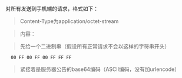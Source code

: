 对所有发送到手机端的请求，格式如下：

> Content-Type为application/octet-stream

> 内容：

> 先给一个二进制串（假设所有正常请求不会以这样的字符串开头）
```
  00 FF 00 FF 00 FF FF FF
```
> 紧接着是服务器公告的base64编码（ASCII编码，没有加urlencode）